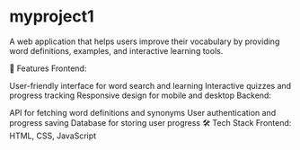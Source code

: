 # myproject1
A web application that helps users improve their vocabulary by providing word definitions, examples, and interactive learning tools.

🚀 Features
Frontend:

User-friendly interface for word search and learning
Interactive quizzes and progress tracking
Responsive design for mobile and desktop
Backend:

API for fetching word definitions and synonyms
User authentication and progress saving
Database for storing user progress
🛠️ Tech Stack
Frontend: HTML, CSS, JavaScript
